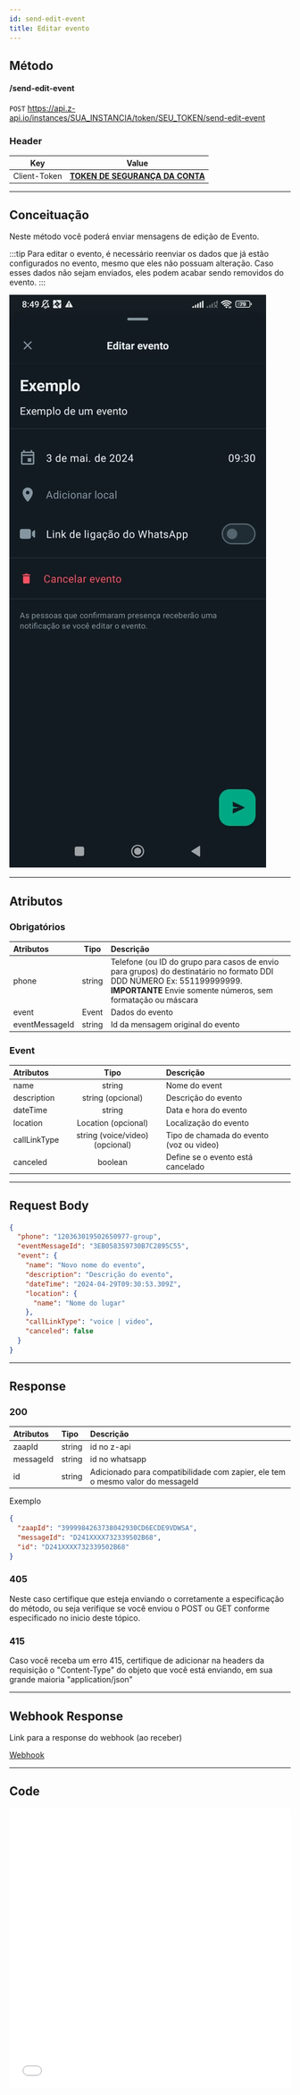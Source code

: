 ```yaml
---
id: send-edit-event
title: Editar evento
---
```


## Método

#### /send-edit-event

`POST` https://api.z-api.io/instances/SUA_INSTANCIA/token/SEU_TOKEN/send-edit-event

### Header

|      Key       |            Value            |
| :------------: |     :-----------------:     |
|  Client-Token  | **[TOKEN DE SEGURANÇA DA CONTA](../security/client-token)** |
---

## Conceituação

Neste método você poderá enviar mensagens de edição de Evento.

:::tip
Para editar o evento, é necessário reenviar os dados que já estão configurados no evento, mesmo que eles não possuam alteração. Caso esses dados não sejam enviados, eles podem acabar sendo removidos do evento.
:::

![image](../../img/SendingEditEvent.jpeg)

---

## Atributos

### Obrigatórios

| Atributos | Tipo | Descrição |
| :-- | :-: | :-- |
| phone | string | Telefone (ou ID do grupo para casos de envio para grupos) do destinatário no formato DDI DDD NÚMERO Ex: 551199999999. **IMPORTANTE** Envie somente números, sem formatação ou máscara |
| event   | Event | Dados do evento |
| eventMessageId | string | Id da mensagem original do evento |

### Event

| Atributos |  Tipo  | Descrição     |
| :-------- | :----: | :------------ |
| name      | string | Nome do event |
| description   | string (opcional) | Descrição do evento |
| dateTime      | string | Data e hora do evento |
| location      | Location (opcional) | Localização do evento |
| callLinkType | string (voice/video) (opcional) | Tipo de chamada do evento (voz ou video) |
| canceled      | boolean | Define se o evento está cancelado |

---

## Request Body

```json
{
  "phone": "120363019502650977-group",
  "eventMessageId": "3EB058359730B7C2895C55",
  "event": {
    "name": "Novo nome do evento",
    "description": "Descrição do evento",
    "dateTime": "2024-04-29T09:30:53.309Z",
    "location": {
      "name": "Nome do lugar"
    },
    "callLinkType": "voice | video",
    "canceled": false
  }
}
```

---

## Response

### 200

| Atributos | Tipo | Descrição |
| :-- | :-- | :-- |
| zaapId | string | id no z-api |
| messageId | string | id no whatsapp |
| id | string | Adicionado para compatibilidade com zapier, ele tem o mesmo valor do messageId |

Exemplo

```json
{
  "zaapId": "3999984263738042930CD6ECDE9VDWSA",
  "messageId": "D241XXXX732339502B68",
  "id": "D241XXXX732339502B68"
}
```

### 405

Neste caso certifique que esteja enviando o corretamente a especificação do método, ou seja verifique se você enviou o POST ou GET conforme especificado no inicio deste tópico.

### 415

Caso você receba um erro 415, certifique de adicionar na headers da requisição o "Content-Type" do objeto que você está enviando, em sua grande maioria "application/json"

---

## Webhook Response

Link para a response do webhook (ao receber)

[Webhook](../webhooks/on-message-received#exemplo-de-retorno-de-evento)

---

## Code

<iframe src="//api.apiembed.com/?source=https://raw.githubusercontent.com/Z-API/z-api-docs/main/json-examples/send-edit-event.json&targets=all" frameBorder="0" scrolling="no" width="100%" height="500px" seamless></iframe>
